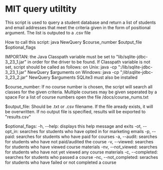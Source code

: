 # MIT query utiltity

This script is used to query a student database and return a list of students
and email addresses that meet the criteria given in the form of positional argument.
The list is outputed to a .csv file

How to call this script:
    java NewQuery $course_number $output_file $optional_flags

IMPORTAN: the Java Classpath variable must be set to "lib/sqlite-jdbc-3_23_1.jar" in order for 
the driver to be found. If Classpath variable is not set, script should be called as follows:
    on Unix:        java -cp ":/lib/sqlite-jdbc-3_23_1.jar" NewQuery $arguments
    on Windows:     java -cp ";lib\sqlite-jdbc-3_23_2.jar" NewQuery $arguments
SQLite3 must also be installed

$course_number:
If no course number is chosen, the script will search all classes for the given criteria. 
Multiple courses may be given seperated by a space
For a list of course numbers open the file /docs/course_nums.txt

$output_file:
Should be .txt or .csv filename. If the file aready exists, it will be overwritten.
If no output file is specified, results will be exported to "results.csv"

$optional_flags:
-h, --help: displays this help message and exits
-ot, --opt_in: searches for students who have opted in for marketing emails
-p, --paid: searches for students who have paid for courses
-a, --audit: searches for students who have not paid/audited the course
-v, --viewed: searches for students who have viewed course materials
-nv, --not_viewed: searches for students who have not yet viewed any course materials
-c, --completed: searches for students who passed a course
-nc, --not_completed: seraches for students who have failed or not completed a course